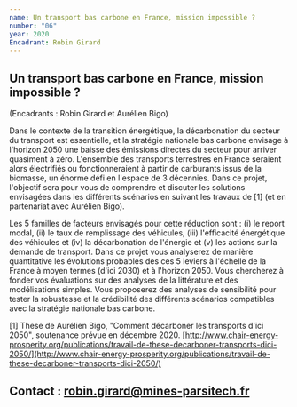 ```yaml
---
name: Un transport bas carbone en France, mission impossible ?
number: "06"
year: 2020
Encadrant: Robin Girard
---
```

## Un transport bas carbone en France, mission impossible ?

(Encadrants : Robin Girard et Aurélien Bigo)

Dans le contexte de la transition énergétique, la décarbonation du
secteur du transport est essentielle, et la stratégie nationale bas
carbone envisage à l'horizon 2050 une baisse des émissions directes du
secteur pour arriver quasiment à zéro. L'ensemble des transports
terrestres en France seraient alors électrifiés ou fonctionneraient à
partir de carburants issus de la biomasse, un énorme défi en l'espace de
3 décennies. Dans ce projet, l'objectif sera pour vous de comprendre et
discuter les solutions envisagées dans les différents scénarios en
suivant les travaux de \[1\] (et en partenariat avec Aurélien Bigo).

Les 5 familles de facteurs envisagés pour cette réduction sont : (i) le
report modal, (ii) le taux de remplissage des véhicules, (iii)
l'efficacité énergétique des véhicules et (iv) la décarbonation de
l'énergie et (v) les actions sur la demande de transport. Dans ce projet
vous analyserez de manière quantitative les évolutions probables des ces
5 leviers à l'échelle de la France à moyen termes (d'ici 2030) et à
l'horizon 2050. Vous chercherez à fonder vos évaluations sur des
analyses de la littérature et des modélisations simples. Vous proposerez
des analyses de sensibilité pour tester la robustesse et la crédibilité
des différents scénarios compatibles avec la stratégie nationale bas
carbone.

\[1\] These de Aurélien Bigo, "Comment décarboner les transports d'ici
2050", soutenance prévue en décembre 2020.
[http://www.chair-energy-prosperity.org/publications/travail-de-these-decarboner-transports-dici-2050/](http://www.chair-energy-prosperity.org/publications/travail-de-these-decarboner-transports-dici-2050/)

## Contact : robin.girard@mines-parsitech.fr
